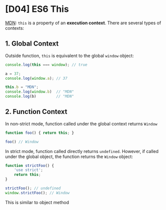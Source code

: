 # \[D04\] ES6 This

[MDN](https://developer.mozilla.org/en-US/docs/Web/JavaScript/Reference/Operators/this): `this` is a property of an **execution context**. There are several types of contexts:

## 1. Global Context

Outside function, `this` is equivalent to the global `window` object:

```javascript
console.log(this === window); // true

a = 37;
console.log(window.a); // 37

this.b = "MDN";
console.log(window.b)  // "MDN"
console.log(b)         // "MDN"
```

## 2. Function Context

In non-strict mode, function called under the global context returns `Window`

```javascript
function foo() { return this; }

foo() // Window
```

In strict mode, function called directly returns `undefined`. However, if called under the global object, the function returns the `Window` object:

```javascript
function strictFoo() { 
    'use strict';
    return this; 
}

strictFoo(); // undefined
window.strictFoo(); // Window
```

This is similar to  object method 



